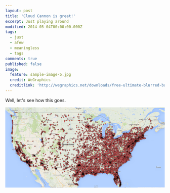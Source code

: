 ```yaml
---
layout: post
title: 'Cloud Cannon is great!'
excerpt: Just playing around
modified: 2014-05-04T00:00:00.000Z
tags:
  - just
  - afew
  - meaningless
  - tags
comments: true
published: false
image:
  feature: sample-image-5.jpg
  credit: WeGraphics
  creditlink: 'http://wegraphics.net/downloads/free-ultimate-blurred-background-pack/'
---
```



Well, let's see how this goes.

![](/uploads/versions/recipient_map---x----1473-744x---.png)